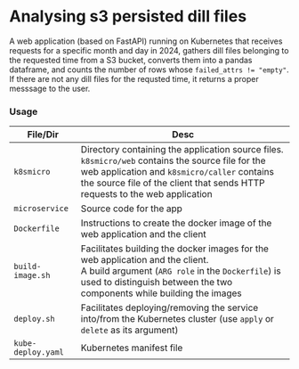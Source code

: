 # Analysing s3 persisted dill files
A web application (based on FastAPI) running on Kubernetes that receives
requests for a specific month and day in 2024, gathers dill files 
belonging to the requested time from a S3 bucket, converts them into
a pandas dataframe, and counts the number of rows whose `failed_attrs != "empty"`.
If there are not any dill files for the requsted time, it returns a proper messsage
to the user. 

### Usage
| **File/Dir** | **Desc** |
| --- | --- |
| `k8smicro` | Directory containing the application source files. </br> `k8smicro/web` contains the source file for the web application and `k8smicro/caller` contains the source file of the client that sends HTTP requests to the web application |
| `microservice` | Source code for the app |
| `Dockerfile` | Instructions to create the docker image of the web application and the client |
| `build-image.sh` | Facilitates building the docker images for the web application and the client. </br> A build argument (`ARG role` in the `Dockerfile`) is used to distinguish between the two components while building the images |
| `deploy.sh` | Facilitates deploying/removing the service into/from the Kubernetes cluster (use `apply` or `delete` as its argument) |
| `kube-deploy.yaml` | Kubernetes manifest file |
